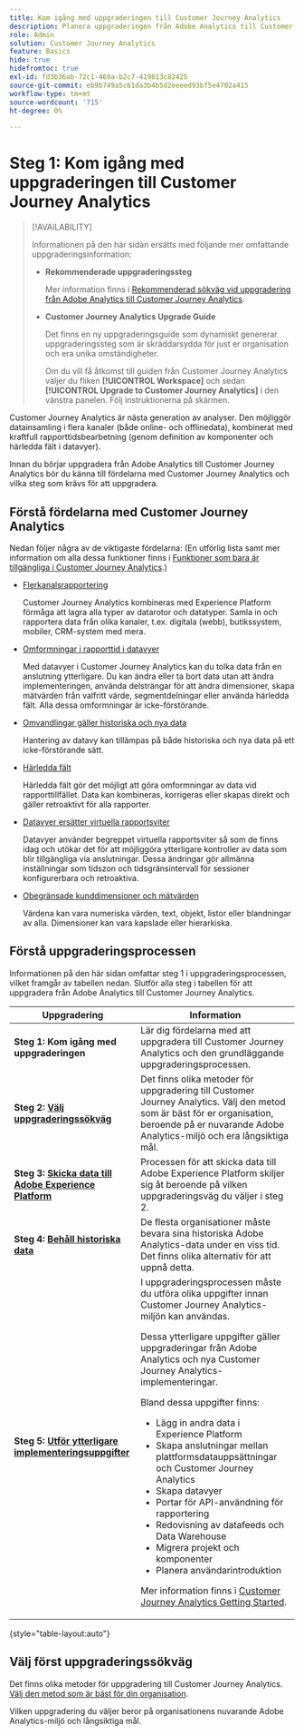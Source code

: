 ```yaml
---
title: Kom igång med uppgraderingen till Customer Journey Analytics
description: Planera uppgraderingen från Adobe Analytics till Customer Journey Analytics
role: Admin
solution: Customer Journey Analytics
feature: Basics
hide: true
hidefromtoc: true
exl-id: fd3b36ab-72c1-469a-b2c7-419813c82425
source-git-commit: eb9b749a5c61da3b4b5d2eeeed93bf5e4702a415
workflow-type: tm+mt
source-wordcount: '715'
ht-degree: 0%

---
```


# Steg 1: Kom igång med uppgraderingen till Customer Journey Analytics

>[!AVAILABILITY]
>
>Informationen på den här sidan ersätts med följande mer omfattande uppgraderingsinformation: <ul><li>**Rekommenderade uppgraderingssteg**<p>Mer information finns i [Rekommenderad sökväg vid uppgradering från Adobe Analytics till Customer Journey Analytics](/help/getting-started/cja-upgrade/cja-upgrade-recommendations.md).</p></li><li>**Customer Journey Analytics Upgrade Guide**<p>Det finns en ny uppgraderingsguide som dynamiskt genererar uppgraderingssteg som är skräddarsydda för just er organisation och era unika omständigheter.</p><p>Om du vill få åtkomst till guiden från Customer Journey Analytics väljer du fliken **[!UICONTROL Workspace]** och sedan **[!UICONTROL Upgrade to Customer Journey Analytics]** i den vänstra panelen. Följ instruktionerna på skärmen.</p></li></ul>

Customer Journey Analytics är nästa generation av analyser. Den möjliggör datainsamling i flera kanaler (både online- och offlinedata), kombinerat med kraftfull rapporttidsbearbetning (genom definition av komponenter och härledda fält i datavyer).

Innan du börjar uppgradera från Adobe Analytics till Customer Journey Analytics bör du känna till fördelarna med Customer Journey Analytics och vilka steg som krävs för att uppgradera.

## Förstå fördelarna med Customer Journey Analytics

Nedan följer några av de viktigaste fördelarna: (En utförlig lista samt mer information om alla dessa funktioner finns i [Funktioner som bara är tillgängliga i Customer Journey Analytics](/help/getting-started/aa-vs-cja/cja-aa.md#adobe-customer-journey-analytics-features-not-available-in-adobe-analytics).)

* [Flerkanalsrapportering](/help/getting-started/aa-to-cja-user.md#changes-to-data-architecture)

  Customer Journey Analytics kombineras med Experience Platform förmåga att lagra alla typer av datarotor och datatyper. Samla in och rapportera data från olika kanaler, t.ex. digitala (webb), butikssystem, mobiler, CRM-system med mera.

* [Omformningar i rapporttid i datavyer](/help/getting-started/aa-vs-cja/vrs-dataview-sandbox-adc.md#customer-journey-analytics-data-views)

  Med datavyer i Customer Journey Analytics kan du tolka data från en anslutning ytterligare. Du kan ändra eller ta bort data utan att ändra implementeringen, använda delsträngar för att ändra dimensioner, skapa mätvärden från valfritt värde, segmentdelningar eller använda härledda fält. Alla dessa omformningar är icke-förstörande.

* [Omvandlingar gäller historiska och nya data](/help/getting-started/aa-vs-cja/vrs-dataview-sandbox-adc.md)

  Hantering av datavy kan tillämpas på både historiska och nya data på ett icke-förstörande sätt.

* [Härledda fält](/help/data-views/derived-fields/derived-fields.md)

  Härledda fält gör det möjligt att göra omformningar av data vid rapporttillfället. Data kan kombineras, korrigeras eller skapas direkt och gäller retroaktivt för alla rapporter.

* [Datavyer ersätter virtuella rapportsviter](/help/getting-started/aa-to-cja-user.md#changes-to-the-concept-of-virtual-report-suites)

  Datavyer använder begreppet virtuella rapportsviter så som de finns idag och utökar det för att möjliggöra ytterligare kontroller av data som blir tillgängliga via anslutningar. Dessa ändringar gör allmänna inställningar som tidszon och tidsgränsintervall för sessioner konfigurerbara och retroaktiva.

* [Obegränsade kunddimensioner och mätvärden](/help/getting-started/aa-to-cja-user.md#changes-to-the-concept-of-evars-and-props)

  Värdena kan vara numeriska värden, text, objekt, listor eller blandningar av alla. Dimensioner kan vara kapslade eller hierarkiska.

## Förstå uppgraderingsprocessen

<!-- Include a graphic of the end-to-end process, as well as links to each step of the process -->
Informationen på den här sidan omfattar steg 1 i uppgraderingsprocessen, vilket framgår av tabellen nedan. Slutför alla steg i tabellen för att uppgradera från Adobe Analytics till Customer Journey Analytics.

| Uppgradering | Information |
|---------|----------|
| <span class="preview">**Steg 1: Kom igång med uppgraderingen**</span> | <span class="preview">Lär dig fördelarna med att uppgradera till Customer Journey Analytics och den grundläggande uppgraderingsprocessen.</span> |
| **Steg 2: [Välj uppgraderingssökväg](/help/getting-started/cja-upgrade/cja-upgrade-path.md)** | Det finns olika metoder för uppgradering till Customer Journey Analytics. Välj den metod som är bäst för er organisation, beroende på er nuvarande Adobe Analytics-miljö och era långsiktiga mål. |
| **Steg 3: [Skicka data till Adobe Experience Platform](/help/getting-started/cja-upgrade/cja-upgrade-send-to-platform.md)** | Processen för att skicka data till Adobe Experience Platform skiljer sig åt beroende på vilken uppgraderingsväg du väljer i steg 2. |
| **Steg 4: [Behåll historiska data](/help/getting-started/cja-upgrade/cja-upgrade-historical-data.md)** | De flesta organisationer måste bevara sina historiska Adobe Analytics-data under en viss tid. Det finns olika alternativ för att uppnå detta. |
| **Steg 5: [Utför ytterligare implementeringsuppgifter](/help/getting-started/cja-getting-started.md)** | I uppgraderingsprocessen måste du utföra olika uppgifter innan Customer Journey Analytics-miljön kan användas.<p>Dessa ytterligare uppgifter gäller uppgraderingar från Adobe Analytics och nya Customer Journey Analytics-implementeringar.</p><p>Bland dessa uppgifter finns:</p><ul><li>Lägg in andra data i Experience Platform</li><li>Skapa anslutningar mellan plattformsdatauppsättningar och Customer Journey Analytics</li><li>Skapa datavyer</li><li>Portar för API-användning för rapportering</li><li>Redovisning av datafeeds och Data Warehouse</li><li>Migrera projekt och komponenter</li><li>Planera användarintroduktion</li></ul> <p>Mer information finns i [Customer Journey Analytics Getting Started](/help/getting-started/cja-getting-started.md). |

{style="table-layout:auto"}

## Välj först uppgraderingssökväg

Det finns olika metoder för uppgradering till Customer Journey Analytics. [Välj den metod som är bäst för din organisation](/help/getting-started/cja-upgrade/cja-upgrade-path.md).

Vilken uppgradering du väljer beror på organisationens nuvarande Adobe Analytics-miljö och långsiktiga mål.
